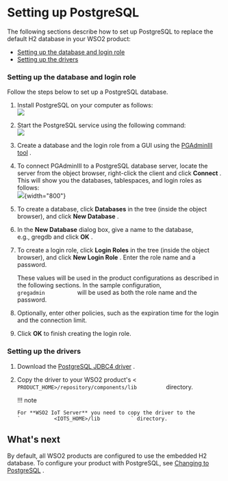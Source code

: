 # Setting up PostgreSQL

The following sections describe how to set up PostgreSQL to replace the
default H2 database in your WSO2 product:

-   [Setting up the database and login
    role](#SettingupPostgreSQL-Settingupthedatabaseandloginrole)
-   [Setting up the drivers](#SettingupPostgreSQL-Settingupthedrivers)

### Setting up the database and login role

Follow the steps below to set up a PostgreSQL database.

1.  Install PostgreSQL on your computer as follows:  
    ![](attachments/53125515/53287605.png)
2.  Start the PostgreSQL service using the following command:  
    ![](attachments/53125515/53287604.png)
3.  Create a database and the login role from a GUI using the
    [PGAdminIII tool](http://www.pgadmin.org/download/) .
4.  To connect PGAdminIII to a PostgreSQL database server, locate the
    server from the object browser, right-click the client and click
    **Connect** . This will show you the databases, tablespaces, and
    login roles as follows:  
    ![](attachments/53125515/53287590.png){width="800"}
5.  To create a database, click **Databases** in the tree (inside the
    object browser), and click **New Database** .
6.  In the **New Database** dialog box, give a name to the database,
    e.g., gregdb and click **OK** .
7.  To create a login role, click **Login Roles** in the tree (inside
    the object browser), and click **New Login Role** . Enter the role
    name and a password.

    These values will be used in the product configurations as described
    in the following sections. In the sample configuration,
    `            gregadmin           ` will be used as both the role
    name and the password.

8.  Optionally, enter other policies, such as the expiration time for
    the login and the connection limit.
9.  Click **OK** to finish creating the login role.

### Setting up the drivers

1.  Download the [PostgreSQL JDBC4
    driver](http://jdbc.postgresql.org/download.html) .
2.  Copy the driver to your WSO2 product's \<
    `           PRODUCT_HOME>/repository/components/lib          `
    directory.

    !!! note
    
        For **WSO2 IoT Server** you need to copy the driver to the
        `           <IOTS_HOME>/lib          ` directory.
    

## What's next

By default, all WSO2 products are configured to use the embedded H2
database. To configure your product with PostgreSQL, see [Changing to
PostgreSQL](_Changing_to_PostgreSQL_) .
